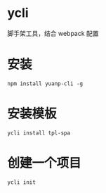 # ycli

脚手架工具，结合 webpack 配置

# 安装

```
npm install yuanp-cli -g
```

# 安装模板

```
ycli install tpl-spa
```

# 创建一个项目

```
ycli init
```
